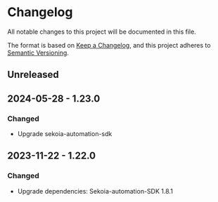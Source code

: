 # Changelog

All notable changes to this project will be documented in this file.

The format is based on [Keep a Changelog](https://keepachangelog.com/en/1.0.0/),
and this project adheres to [Semantic Versioning](https://semver.org/spec/v2.0.0.html).

## Unreleased

## 2024-05-28 - 1.23.0

### Changed

- Upgrade sekoia-automation-sdk

## 2023-11-22 - 1.22.0

### Changed

- Upgrade dependencies: Sekoia-automation-SDK 1.8.1
